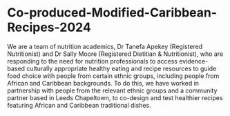 # Co-produced-Modified-Caribbean-Recipes-2024
We are a team of nutrition academics, Dr Tanefa Apekey (Registered Nutritionist) and Dr Sally Moore (Registered Dietitian & Nutritionist), who are responding to the need for nutrition professionals to access evidence-based culturally appropriate healthy eating and recipe resources to guide food choice with people from certain ethnic groups, including people from African and Caribbean backgrounds. To do this, we have worked in partnership with people from the relevant ethnic groups and a community partner based in Leeds Chapeltown, to co-design and test healthier recipes featuring African and Caribbean traditional dishes. 
